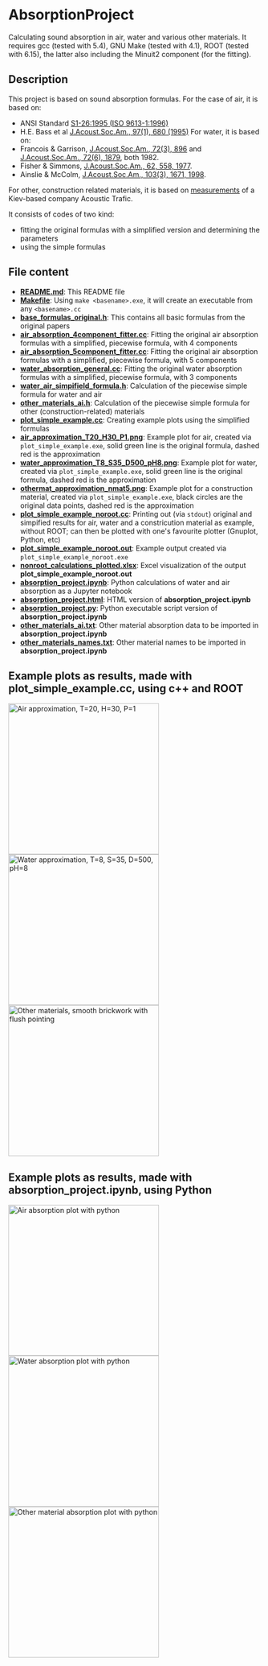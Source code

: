 # AbsorptionProject
Calculating sound absorption in air, water and various other materials. It requires gcc (tested with 5.4), GNU Make (tested with 4.1), ROOT (tested with 6.15), the latter also including the Minuit2 component (for the fitting).

## Description
This project is based on sound absorption formulas. For the case of air, it is based on:
- ANSI Standard [S1-26:1995 (ISO 9613-1:1996)](https://puc.sd.gov/commission/dockets/electric/2019/el19-003/KMExhibit9.pdf)
- H.E. Bass et al [J.Acoust.Soc.Am., 97(1), 680 (1995)](https://calhoun.nps.edu/handle/10945/62134)
For water, it is based on:
- Francois & Garrison, [J.Acoust.Soc.Am., 72(3), 896](https://asa.scitation.org/doi/10.1121/1.388170) and [J.Acoust.Soc.Am., 72(6), 1879](https://asa.scitation.org/doi/10.1121/1.388673), both 1982.
- Fisher & Simmons, [J.Acoust.Soc.Am., 62, 558, 1977](https://asa.scitation.org/doi/10.1121/1.381574).
- Ainslie & McColm, [J.Acoust.Soc.Am., 103(3), 1671, 1998](https://asa.scitation.org/doi/10.1121/1.421258).

For other, construction related materials, it is based on [measurements](https://www.acoustic.ua/st/web_absorption_data_eng.pdf) of a Kiev-based company Acoustic Trafic.

It consists of codes of two kind:
- fitting the original formulas with a simplified version and determining the parameters
- using the simple formulas
## File content
- [**README.md**](https://github.com/csanadm/AbsorptionProject/blob/main/README.md): This README file
- [**Makefile**](https://github.com/csanadm/AbsorptionProject/blob/main/Makefile): Using `make <basename>.exe`, it will create an executable from any `<basename>.cc`
- [**base_formulas_original.h**](https://github.com/csanadm/AbsorptionProject/blob/main/base_formulas_original.h): This contains all basic formulas from the original papers
- [**air_absorption_4component_fitter.cc**](https://github.com/csanadm/AbsorptionProject/blob/main/air_absorption_4component_fitter.cc): Fitting the original air absorption formulas with a simplified, piecewise formula, with 4 components
- [**air_absorption_5component_fitter.cc**](https://github.com/csanadm/AbsorptionProject/blob/main/air_absorption_5component_fitter.cc): Fitting the original air absorption formulas with a simplified, piecewise formula, with 5 components
- [**water_absorption_general.cc**](https://github.com/csanadm/AbsorptionProject/blob/main/water_absorption_general.cc): Fitting the original water absorption formulas with a simplified, piecewise formula, with 3 components
- [**water_air_simpifield_formula.h**](https://github.com/csanadm/AbsorptionProject/blob/main/water_air_simpifield_formula.h): Calculation of the piecewise simple formula for water and air
- [**other_materials_ai.h**](https://github.com/csanadm/AbsorptionProject/blob/main/other_materials_ai.h): Calculation of the piecewise simple formula for other (construction-related) materials
- [**plot_simple_example.cc**](https://github.com/csanadm/AbsorptionProject/blob/main/plot_simple_example.cc): Creating example plots using the simplified formulas
- [**air_approximation_T20_H30_P1.png**](https://github.com/csanadm/AbsorptionProject/blob/main/air_approximation_T20_H30_P1.pn): Example plot for air, created via `plot_simple_example.exe`, solid green line is the original formula, dashed red is the approximation
- [**water_approximation_T8_S35_D500_pH8.png**](https://github.com/csanadm/AbsorptionProject/blob/main/water_approximation_T8_S35_D500_pH8.png): Example plot for water, created via `plot_simple_example.exe`, solid green line is the original formula, dashed red is the approximation
- [**othermat_approximation_nmat5.png**](https://github.com/csanadm/AbsorptionProject/blob/main/othermat_approximation_nmat5.png): Example plot for a construction material, created via `plot_simple_example.exe`, black circles are the original data points, dashed red is the approximation
- [**plot_simple_example_noroot.cc**](https://github.com/csanadm/AbsorptionProject/blob/main/plot_simple_example_noroot.cc): Printing out (via `stdout`) original and simpified results for air, water and a constricution material as example, without ROOT; can then be plotted with one's favourite plotter (Gnuplot, Python, etc)
- [**plot_simple_example_noroot.out**](https://github.com/csanadm/AbsorptionProject/blob/main/plot_simple_example_noroot.out): Example output created via `plot_simple_example_noroot.exe`
- [**nonroot_calculations_plotted.xlsx**](https://github.com/csanadm/AbsorptionProject/blob/main/nonroot_calculations_plotted.xlsx): Excel visualization of the output **plot_simple_example_noroot.out** 
- [**absorption_project.ipynb**](https://github.com/csanadm/AbsorptionProject/blob/main/absorption_project.ipynb): Python calculations of water and air absorption as a Jupyter notebook 
- [**absorption_project.html**](https://github.com/csanadm/AbsorptionProject/blob/main/absorption_project.html): HTML version of **absorption_project.ipynb**
- [**absorption_project.py**](https://github.com/csanadm/AbsorptionProject/blob/main/absorption_project.html): Python executable script version of **absorption_project.ipynb**
- [**other_materials_ai.txt**](https://github.com/csanadm/AbsorptionProject/blob/main/other_materials_ai.txt): Other material absorption data to be imported in **absorption_project.ipynb**
- [**other_materials_names.txt**](https://github.com/csanadm/AbsorptionProject/blob/main/other_materials_names.txt): Other material names to be imported in **absorption_project.ipynb**

## Example plots as results, made with **plot_simple_example.cc**, using c++ and ROOT
<a href="https://user-images.githubusercontent.com/38218165/176507425-b759cf40-c91b-4240-a446-2cc494a157e8.png">
  <img alt="Air approximation, T=20, H=30, P=1"
    src="https://user-images.githubusercontent.com/38218165/176507425-b759cf40-c91b-4240-a446-2cc494a157e8.png" width="300px"></a>
<a href="https://user-images.githubusercontent.com/38218165/176507432-d0384b13-8baf-402c-8a26-4693a1dc7250.png">
  <img alt="Water approximation, T=8, S=35, D=500, pH=8"
    src="https://user-images.githubusercontent.com/38218165/176507432-d0384b13-8baf-402c-8a26-4693a1dc7250.png" width="300px">
</a>
<a href="https://user-images.githubusercontent.com/38218165/176507433-b36b1322-05da-4e93-8072-164c1932d61d.png">
  <img alt="Other materials, smooth brickwork with flush pointing"
    src="https://user-images.githubusercontent.com/38218165/176507433-b36b1322-05da-4e93-8072-164c1932d61d.png" width="300px">
</a>

## Example plots as results, made with **absorption_project.ipynb**, using Python
<a href="https://user-images.githubusercontent.com/38218165/176926883-26c53256-d927-4ef3-ac0a-45d4a544d2d5.png">
  <img alt="Air absorption plot with python"
       src="https://user-images.githubusercontent.com/38218165/176926883-26c53256-d927-4ef3-ac0a-45d4a544d2d5.png" width="300px">
</a>
<a href="https://user-images.githubusercontent.com/38218165/176926882-18f566e1-3586-436c-8675-fed132bf0cdf.png">
  <img alt="Water absorption plot with python"
       src="https://user-images.githubusercontent.com/38218165/176926882-18f566e1-3586-436c-8675-fed132bf0cdf.png" width="300px">
</a>
<a href="https://user-images.githubusercontent.com/38218165/176926886-3b30cac2-4df2-4a89-8da1-a0084dd56340.png">
  <img alt="Other material absorption plot with python"
       src="https://user-images.githubusercontent.com/38218165/176926886-3b30cac2-4df2-4a89-8da1-a0084dd56340.png" width="300px">
</a>
